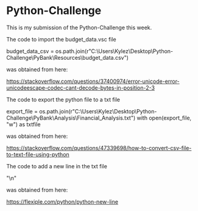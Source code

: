 # Python-Challenge

This is my submission of the Python-Challenge this week.

The code to import the budget_data.vsc file

  budget_data_csv = os.path.join(r"C:\Users\Kylez\Desktop\Python-Challenge\PyBank\Resources\budget_data.csv")
  
was obtained from here:

  https://stackoverflow.com/questions/37400974/error-unicode-error-unicodeescape-codec-cant-decode-bytes-in-position-2-3



The code to export the python file to a txt file 

  export_file = os.path.join(r"C:\Users\Kylez\Desktop\Python-Challenge\PyBank\Analysis\Financial_Analysis.txt") 
  with open(export_file, "w") as txtfile
  
was obtained from here:

  https://stackoverflow.com/questions/47339698/how-to-convert-csv-file-to-text-file-using-python



The code to add a new line in the txt file 

  "\n"
  
was obtained from here:

  https://flexiple.com/python/python-new-line

